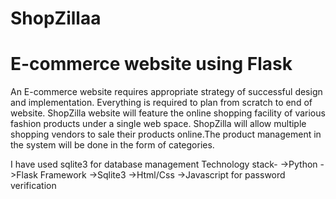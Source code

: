 # ShopZillaa
# E-commerce website using Flask

An E-commerce website requires appropriate strategy of successful design and implementation. Everything is required to plan from scratch to end of website. ShopZilla  website will feature the online shopping facility of various fashion products under a single web space. 
ShopZilla will allow multiple shopping vendors to sale their products online.The product management in the system will be done in the form of categories.

I have used sqlite3 for database management
Technology stack-
->Python
->Flask Framework
->Sqlite3
->Html/Css
->Javascript for password verification
